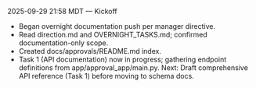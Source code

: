 2025-09-29 21:58 MDT — Kickoff
- Began overnight documentation push per manager directive.
- Read direction.md and OVERNIGHT_TASKS.md; confirmed documentation-only scope.
- Created docs/approvals/README.md index.
- Task 1 (API documentation) now in progress; gathering endpoint definitions from app/approval_app/main.py.
Next: Draft comprehensive API reference (Task 1) before moving to schema docs.
